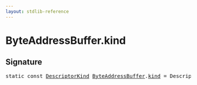 ```yaml
---
layout: stdlib-reference
---
```


# ByteAddressBuffer.kind

## Signature
<pre>
<span class='code_keyword'>static</span> <span class='code_keyword'>const</span> <a href="../descriptorkind-0a/index.html" class="code_type">DescriptorKind</a> <a href="index.html" class="code_type">ByteAddressBuffer</a>.<a href="kind.html" class="code_var">kind</a> = DescriptorKind\.Buffer;
</pre>

